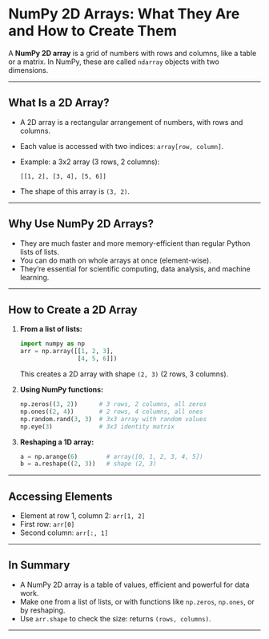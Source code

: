 # NumPy 2D Arrays: What They Are and How to Create Them

A **NumPy 2D array** is a grid of numbers with rows and columns, like a table or a matrix. In NumPy, these are called `ndarray` objects with two dimensions.

---

## What Is a 2D Array?

- A 2D array is a rectangular arrangement of numbers, with rows and columns.
- Each value is accessed with two indices: `array[row, column]`.
- Example: a 3x2 array (3 rows, 2 columns):

    `[[1, 2],
     [3, 4],
     [5, 6]]`

- The shape of this array is `(3, 2)`.

---

## Why Use NumPy 2D Arrays?

- They are much faster and more memory-efficient than regular Python lists of lists.
- You can do math on whole arrays at once (element-wise).
- They’re essential for scientific computing, data analysis, and machine learning.

---

## How to Create a 2D Array

1. **From a list of lists:**

    ```python
    import numpy as np
    arr = np.array([[1, 2, 3],
                    [4, 5, 6]])
    ```
    This creates a 2D array with shape `(2, 3)` (2 rows, 3 columns).

2. **Using NumPy functions:**

    ```python
    np.zeros((3, 2))      # 3 rows, 2 columns, all zeros
    np.ones((2, 4))       # 2 rows, 4 columns, all ones
    np.random.rand(3, 3)  # 3x3 array with random values
    np.eye(3)             # 3x3 identity matrix
    ```

3. **Reshaping a 1D array:**

    ```python
    a = np.arange(6)        # array([0, 1, 2, 3, 4, 5])
    b = a.reshape((2, 3))   # shape (2, 3)
    ```

---

## Accessing Elements

- Element at row 1, column 2: `arr[1, 2]`
- First row: `arr[0]`
- Second column: `arr[:, 1]`

---

## In Summary

- A NumPy 2D array is a table of values, efficient and powerful for data work.
- Make one from a list of lists, or with functions like `np.zeros`, `np.ones`, or by reshaping.
- Use `arr.shape` to check the size: returns `(rows, columns)`.

---
